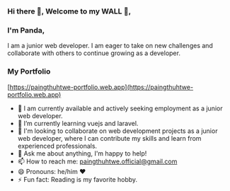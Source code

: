 ### Hi there 👋, Welcome to my WALL 🌱,

### I'm Panda,

I am a junior web developer. I am eager to take on new challenges and collaborate with others to continue growing as a developer.


### My Portfolio
[https://paingthuhtwe-portfolio.web.app](https://paingthuhtwe-portfolio.web.app)



<!--
**paingthuhtwe/paingthuhtwe** is a ✨ _special_ ✨ repository because its `README.md` (this file) appears on your GitHub profile.

Here are some ideas to get you started:
-->
- 🔭 I am currently available and actively seeking employment as a junior web developer.
- 🌱 I’m currently learning vuejs and laravel.
- 👯 I'm looking to collaborate on web development projects as a junior web developer, where I can contribute my skills and learn from experienced professionals.
- 💬 Ask me about anything, I'm happy to help!
- 📫 How to reach me: paingthuhtwe.official@gmail.com
- 😄 Pronouns: he/him ❤️
- ⚡ Fun fact: Reading is my favorite hobby.
